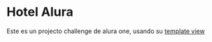 # Hotel Alura
Este es un projecto challenge de alura one, usando su [template view](https://github.com/alura-challenges/challenge-one-alura-hotel-latam)
